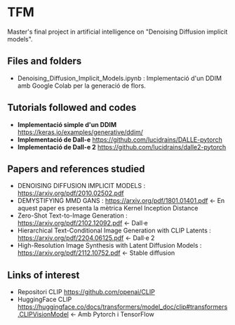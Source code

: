 # TFM

Master's final project in artificial intelligence on "Denoising Diffusion implicit models".

## Files and folders

* Denoising_Diffusion_Implicit_Models.ipynb : Implementació d'un DDIM amb Google Colab per la generació de flors. 

## Tutorials followed and codes
* **Implementació simple d'un DDIM** https://keras.io/examples/generative/ddim/
* **Implementació de Dall-e** https://github.com/lucidrains/DALLE-pytorch
* **Implementació de Dall-e 2** https://github.com/lucidrains/dalle2-pytorch 

## Papers and references studied

* DENOISING DIFFUSION IMPLICIT MODELS : https://arxiv.org/pdf/2010.02502.pdf
* DEMYSTIFYING MMD GANS : https://arxiv.org/pdf/1801.01401.pdf <- En aquest paper es presenta la mètrica Kernel Inception Distance
* Zero-Shot Text-to-Image Generation :  https://arxiv.org/pdf/2102.12092.pdf <- Dall·e
* Hierarchical Text-Conditional Image Generation with CLIP Latents :  https://arxiv.org/pdf/2204.06125.pdf <- Dall·e 2
* High-Resolution Image Synthesis with Latent Diffusion Models : https://arxiv.org/pdf/2112.10752.pdf <- Stable diffusion 


## Links of interest

* Repositori CLIP https://github.com/openai/CLIP
* HuggingFace CLIP https://huggingface.co/docs/transformers/model_doc/clip#transformers.CLIPVisionModel <- Amb Pytorch i TensorFlow
